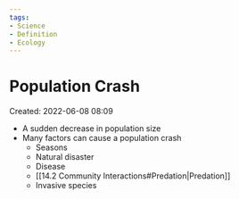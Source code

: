 ```yaml
---
tags:
- Science
- Definition
- Ecology
---
```

# Population Crash 
Created: 2022-06-08 08:09  

- A sudden decrease in population size 
- Many factors can cause a population crash 
	- Seasons 
	- Natural disaster 
	- Disease 
	- [[14.2 Community Interactions#Predation|Predation]] 
	- Invasive species 